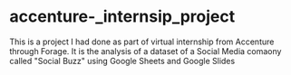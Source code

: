 # accenture-_internsip_project
This is a project I had done as part of virtual internship from Accenture through Forage. It is the analysis of a dataset of a Social Media comaony called "Social Buzz" using Google Sheets and Google Slides
